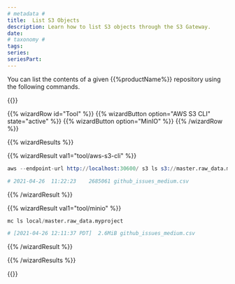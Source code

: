 ```yaml
---
# metadata # 
title:  List S3 Objects
description: Learn how to list S3 objects through the S3 Gateway.
date: 
# taxonomy #
tags: 
series:
seriesPart:
--- 
```


You can list the contents of a given {{%productName%}} repository using the following commands.

{{<stack type="wizard" >}}

{{% wizardRow id="Tool" %}}
{{% wizardButton option="AWS S3 CLI" state="active" %}}
{{% wizardButton option="MinIO" %}}
{{% /wizardRow %}}

{{% wizardResults %}}

{{% wizardResult val1="tool/aws-s3-cli" %}}

```s
aws --endpoint-url http://localhost:30600/ s3 ls s3://master.raw_data.myproject

# 2021-04-26  11:22:23    2685061 github_issues_medium.csv
```

{{% /wizardResult %}}

{{% wizardResult val1="tool/minio" %}}

```s
mc ls local/master.raw_data.myproject

# [2021-04-26 12:11:37 PDT]  2.6MiB github_issues_medium.csv
```

{{% /wizardResult %}}

{{% /wizardResults %}}

{{</stack>}}

 